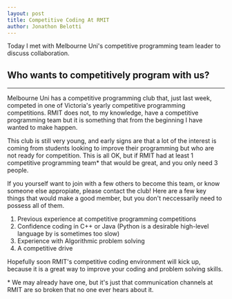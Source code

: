 ```yaml
---
layout: post
title: Competitive Coding At RMIT
author: Jonathon Belotti
---
```


Today I met with Melbourne Uni's competitive programming team leader to discuss collaboration.

## Who wants to competitively program with us?
-----

Melbourne Uni has a competitive programming club that, just last week, competed in one of Victoria's yearly competitive programming competitions. 
RMIT does not, to my knowledge, have a competitive programming team but it is something that from the beginning I have wanted to make happen. 

This club is still very young, and early signs are that a lot of the interest is coming from students looking to improve their programming but who are
not ready for competition. This is all OK, but if RMIT had at least 1 competitive programming team* that would be great, and you only need 3 people. 

If you yourself want to join with a few others to become this team, or know someone else appropiate, please contact the club! Here are a few key things that would make a good member, but you don't neccessarily need to possess all of them.

1. Previous experience at competitive programming competitions
2. Confidence coding in C++ or Java (Python is a desirable high-level language by is sometimes too slow)
3. Experience with Algorithmic problem solving
4. A competitive drive 

Hopefully soon RMIT's competitive coding environment will kick up, because it is a great way to improve your coding and problem solving skills.


\* We may already have one, but it's just that communication channels at RMIT are so broken that no one ever hears about it.
